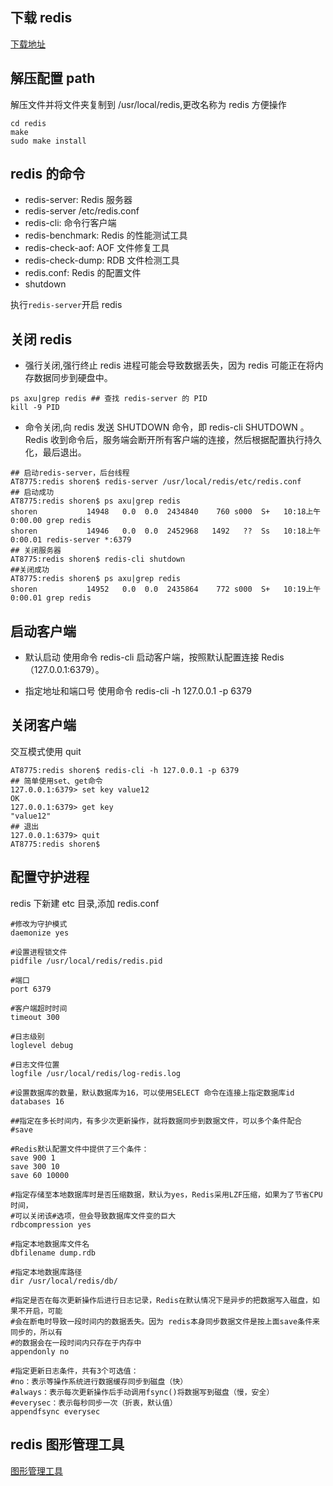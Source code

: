 ## 下载 redis

[下载地址](https://redis.io/download)

## 解压配置 path

解压文件并将文件夹复制到 /usr/local/redis,更改名称为 redis 方便操作

```
cd redis
make
sudo make install
```

## redis 的命令

- redis-server: Redis 服务器
- redis-server /etc/redis.conf
- redis-cli: 命令行客户端
- redis-benchmark: Redis 的性能测试工具
- redis-check-aof: AOF 文件修复工具
- redis-check-dump: RDB 文件检测工具
- redis.conf: Redis 的配置文件
- shutdown

执行`redis-server`开启 redis

## 关闭 redis

- 强行关闭,强行终止 redis 进程可能会导致数据丢失，因为 redis 可能正在将内存数据同步到硬盘中。

```
ps axu|grep redis ## 查找 redis-server 的 PID
kill -9 PID
```

- 命令关闭,向 redis 发送 SHUTDOWN 命令，即 redis-cli SHUTDOWN 。Redis 收到命令后，服务端会断开所有客户端的连接，然后根据配置执行持久化，最后退出。

```
## 启动redis-server，后台线程
AT8775:redis shoren$ redis-server /usr/local/redis/etc/redis.conf
## 启动成功
AT8775:redis shoren$ ps axu|grep redis
shoren           14948   0.0  0.0  2434840    760 s000  S+   10:18上午   0:00.00 grep redis
shoren           14946   0.0  0.0  2452968   1492   ??  Ss   10:18上午   0:00.01 redis-server *:6379
## 关闭服务器
AT8775:redis shoren$ redis-cli shutdown
##关闭成功
AT8775:redis shoren$ ps axu|grep redis
shoren           14952   0.0  0.0  2435864    772 s000  S+   10:19上午   0:00.01 grep redis
```

## 启动客户端

- 默认启动
  使用命令 redis-cli 启动客户端，按照默认配置连接 Redis（127.0.0.1:6379）。

- 指定地址和端口号
  使用命令 redis-cli -h 127.0.0.1 -p 6379

## 关闭客户端

交互模式使用 quit

```
AT8775:redis shoren$ redis-cli -h 127.0.0.1 -p 6379
## 简单使用set、get命令
127.0.0.1:6379> set key value12
OK
127.0.0.1:6379> get key
"value12"
## 退出
127.0.0.1:6379> quit
AT8775:redis shoren$
```

## 配置守护进程

redis 下新建 etc 目录,添加 redis.conf

```
#修改为守护模式
daemonize yes

#设置进程锁文件
pidfile /usr/local/redis/redis.pid

#端口
port 6379

#客户端超时时间
timeout 300

#日志级别
loglevel debug

#日志文件位置
logfile /usr/local/redis/log-redis.log

#设置数据库的数量，默认数据库为16，可以使用SELECT 命令在连接上指定数据库id
databases 16

##指定在多长时间内，有多少次更新操作，就将数据同步到数据文件，可以多个条件配合
#save

#Redis默认配置文件中提供了三个条件：
save 900 1
save 300 10
save 60 10000

#指定存储至本地数据库时是否压缩数据，默认为yes，Redis采用LZF压缩，如果为了节省CPU时间，
#可以关闭该#选项，但会导致数据库文件变的巨大
rdbcompression yes

#指定本地数据库文件名
dbfilename dump.rdb

#指定本地数据库路径
dir /usr/local/redis/db/

#指定是否在每次更新操作后进行日志记录，Redis在默认情况下是异步的把数据写入磁盘，如果不开启，可能
#会在断电时导致一段时间内的数据丢失。因为 redis本身同步数据文件是按上面save条件来同步的，所以有
#的数据会在一段时间内只存在于内存中
appendonly no

#指定更新日志条件，共有3个可选值：
#no：表示等操作系统进行数据缓存同步到磁盘（快）
#always：表示每次更新操作后手动调用fsync()将数据写到磁盘（慢，安全）
#everysec：表示每秒同步一次（折衷，默认值）
appendfsync everysec
```

## redis 图形管理工具

[图形管理工具](http://www.pc6.com/mac/486661.html)
